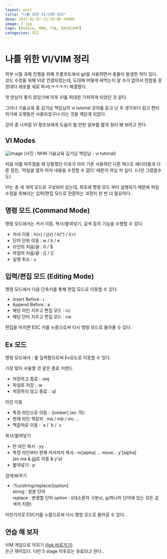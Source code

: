 ```yaml
---
layout: post
title: "나를 위한 VI/VIM 정리"
date: 2021-02-07 23:10:00 +0900
image: 7.jpg
tags: [Rookie, NHN, 기술, BASECAMP]
categories: 회고
---
```

# 나를 위한 VI/VIM 정리
 학부 시절 과제 진행을 위해 프롬프트에서 git을 사용하면서 충돌이 발생한 적이 있다. 코드 수정을 위해 VI로 연결되었는데, 도대체 어떻게 써먹는지 알 수가 없어서 한참을 끙끙대다 레포를 새로 파서(ㅋㅋㅋㅋ) 해결했다.

 첫 만남이 좋지 않았기에 이후 VI를 최대한 기피하게 되었던 것 같다.

 그러나 기술교육 중 김기남 책임님의 vi tutorial 강의를 듣고 난 후 생각보다 쉽고 편리하기에 오랫동안 사용되었구나 라는 것을 깨닫게 되었다.

 강의 중 나처럼 VI 왕초보에게 도움이 될 만한 일부를 짧게 정리 해 보려고 한다.

## VI Modes

![image](https://user-images.githubusercontent.com/43030541/107143319-ca3dbb00-6977-11eb-939f-f50d5bde1754.png)
(사진 : NHN 기술교육 김기남 책임님 - vi tutorial)  


 처음 VI를 마주쳤을 때 당황했던 이유가 아마 기존 사용하던 다른 텍스트 에디터들과 다른 점인, '파일을 열자 마자 내용을 수정할 수 없다' 때문이 아닐 까 싶다. (나만 그랬을수도)  

 VI는 총 세 개의 모드로 구성되어 있는데, 최초에 명령 모드 부터 실행되기 때문에 파일 수정을 위해서는 입력/편집 모드로 전환하는 과정이 한 번 더 필요하다.

## 명령 모드 (Command Mode)  
 명령 모드에서는 커서 이동, 복사/붙여넣기, 검색 등의 기능을 수행할 수 있다.
 - 커서 이동 : h(<) / j(v) / k(^) / l(>)
 - 단어 단위 이동 : w / b / e
 - 라인의 처음/끝 : 0 / $
 - 파일의 처음/끝 : [[ / ]]
 - 실행 취소 : u

## 입력/편집 모드 (Editing Mode)
 명령 모드에서 다음 단축키를 통해 편집 모드로 이동할 수 있다.
 - Insert Before : i
 - Append Before : a
 - 해당 라인 지우고 편집 모드 : cc
 - 해당 단어 지우고 편집 모드 : cw

편집을 마치면 ESC 키를 누름으로써 다시 명령 모드로 돌아올 수 있다.

## Ex 모드
 명령 모드에서 : 를 입력함으로써 Ex모드로 이동할 수 있다.

 가장 많이 사용할 것 같은 종료 커맨드
  - 저장하고 종료 : :wq
  - 파일로 저장 : :w
  - 저장하지 않고 종료 : :q!

라인 이동
  - 특정 라인으로 이동 : :[nmber]  (ex :15)
  - 현재 라인 책갈피 : ma / mb / mc ...
  - 책갈피로 이동 : \`a / \`b / \`c

복사/붙여넣기
  - 한 라인 복사 : yy
  - 특정 라인부터 현재 커서까지 복사 : m[alpha] ... move... y'[alpha]  
    (ex ma & jjjj로 이동 & y'a)
  - 붙여넣기 : p

검색/바꾸기
 - :%s/string/replace/[option]  
    string : 원본 단어  
    replace : 변경할 단어
    option : i(대소문자 구분x), g(하나의 단어에 있는 모든 검색어 치환)

마찬가지로 ESC키를 누름으로써 다시 명령 모드로 돌아갈 수 있다.

## 연습 해 보자
VIM 게임으로 익히기 [(link 바로가기)](https://vim-adventures.com/)  
은근 재미있다. 다만 5 stage 이후로는 유료라고 한다..